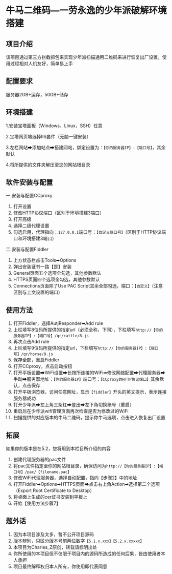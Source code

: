 # 牛马二维码—一劳永逸的少年派破解环境搭建

## 项目介绍

该项目通过第三方拦截抓包来实现少年派扫描通用二维码来进行恢复出厂设置，使用过程相对人机友好，简单易上手

## 配置要求

服务器2GB+运存，50GB+储存

## 环境搭建

1.安装宝塔面板（Windows，Linux，SSH）任意

2.宝塔网页端选择IIS套件（无脑一键安装）

3.左栏网站➡添加站点➡搭建网站，绑定设置为：`【你的服务器IP】:【端口号】`，其余默认

4.将所提供的文件夹解压至您的网站根目录

## 软件安装与配置

一.安装与配置CCproxy

1. 打开设置
2. 修改HTTP协议端口（区别于环境搭建3端口）
3. 打开高级
4. 选择二级代理设置
5. 勾选启用，代理指向：`127.0.0.1`端口号：`【自定义端口号】`（区别于HTTP协议端口和环境搭建3端口）

二.安装与配置Fiddler

1. 上方状态栏点击Tools➡Options
2. 弹出安装证书一路【是】安装
3. General页面五个选项全勾选，其他参数默认
4. HTTPS页面四个选项全勾选，其他参数默认
5. Connections页面除了Use PAC Script其余全部勾选，端口：`【自定义】`（注意区别与上文设置的端口）

## 使用方法

1. 打开Fiddler，选择AutjResponder➡Add rule
2. 上栏填写8位码所提供的指定url（必须全称，下同），下栏填写`http://【你的服务器IP】:【端口号】/qr/cattle/8.js`
3. 再次点击Add rule
4. 上栏填写9位码所提供的指定url，下栏填写`http://【你的服务器IP】:【端口号】/qr/horse/9.js`
5. 保存全部，重启Fiddler
6. 打开CCproxy，点击启动按钮
7. 打开平板设置➡WiFi设置➡长按所连接的WiFi➡修改网络配置➡代理服务器➡手动➡服务器地址：`【你的服务器IP】`端口号：`【CCproxy的HTTP协议端口】`其余默认，点击保存
8. 打开平板浏览器，访问任意网址，显示`【fiddler】`开头的英文提示，表示连接服务器成功
9. 打开少年派➡左上角三条杠➡登出➡左下角切换账号（重启）
10. 重启后在少年派wifi管理页面再次检查是否为修改过的WiFi
11. 扫描提供的对应版本的牛马二维码，提示你牛马选项，点击进入恢复出厂设置

## 拓展

如果你的版本是在5.2，您将用到本栏目所介绍的内容

1. 创建代理服务器的pac文件
2. 将pac文件指定至你的网站根目录，确保访问为`http://【你的服务器IP】:【端口号】/pac/【filename.pac】`
3. 修改WiFi代理服务器，选择自动配置，指向【步骤2】中的地址
4. 打开Fiddler➡Options➡HTTPS页面➡点击右上角Action➡选择第二个选项（Export Root Certificate to Desktop）
5. 将桌面上生成的cer证书安装到平板上
6. 开始【使用方法步骤7】

## 题外话

1. 因为本项目涉及太多，暂不公开项目源码
2. 版本辨别，只区分版本号前两位数字`【5.1.x.xxx】【5.2.x.xxxxx】`
3. 本项目为Charles_Z原创，转载请标明出处
4. 你所使用的本项目但不仅限于项目内的源码所造成的任何后果，皆由使用者本人承担
5. 项目最终解释权归本人所有，你使用即代表同意
